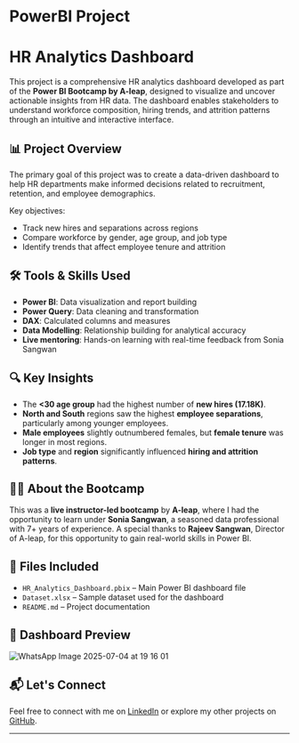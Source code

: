 # PowerBI Project
# HR Analytics Dashboard

This project is a comprehensive HR analytics dashboard developed as part of the **Power BI Bootcamp by A-leap**, designed to visualize and uncover actionable insights from HR data. The dashboard enables stakeholders to understand workforce composition, hiring trends, and attrition patterns through an intuitive and interactive interface.

## 📊 Project Overview

The primary goal of this project was to create a data-driven dashboard to help HR departments make informed decisions related to recruitment, retention, and employee demographics.

Key objectives:
- Track new hires and separations across regions
- Compare workforce by gender, age group, and job type
- Identify trends that affect employee tenure and attrition

## 🛠️ Tools & Skills Used

- **Power BI**: Data visualization and report building  
- **Power Query**: Data cleaning and transformation  
- **DAX**: Calculated columns and measures  
- **Data Modelling**: Relationship building for analytical accuracy  
- **Live mentoring**: Hands-on learning with real-time feedback from Sonia Sangwan

## 🔍 Key Insights

- The **<30 age group** had the highest number of **new hires (17.18K)**.
- **North and South** regions saw the highest **employee separations**, particularly among younger employees.
- **Male employees** slightly outnumbered females, but **female tenure** was longer in most regions.
- **Job type** and **region** significantly influenced **hiring and attrition patterns**.

## 👩‍🏫 About the Bootcamp

This was a **live instructor-led bootcamp** by **A-leap**, where I had the opportunity to learn under **Sonia Sangwan**, a seasoned data professional with 7+ years of experience. A special thanks to **Rajeev Sangwan**, Director of A-leap, for this opportunity to gain real-world skills in Power BI.

## 📁 Files Included

- `HR_Analytics_Dashboard.pbix` – Main Power BI dashboard file  
- `Dataset.xlsx` – Sample dataset used for the dashboard  
- `README.md` – Project documentation

## 🔗 Dashboard Preview
![WhatsApp Image 2025-07-04 at 19 16 01](https://github.com/user-attachments/assets/a14b5ade-8a51-4e25-8256-7d651bc2932b)

## 📬 Let's Connect

Feel free to connect with me on [LinkedIn](https://www.linkedin.com/in/manishasharma0402/) or explore my other projects on [GitHub](https://github.com/SerenityInCode).

---


